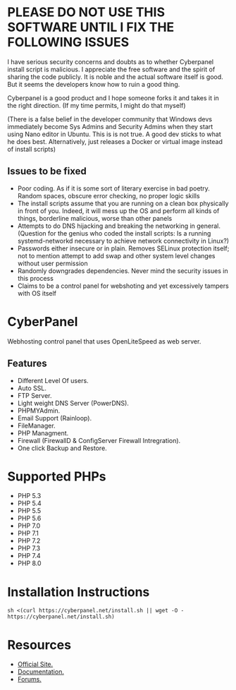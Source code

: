 # PLEASE DO NOT USE THIS SOFTWARE UNTIL I FIX THE FOLLOWING ISSUES

I have serious security concerns and doubts as to whether Cyberpanel install script is malicious. I appreciate the free software and the spirit of sharing the code publicly. It is noble and the actual software itself is good. But it seems the developers know how to ruin a good thing.

Cyberpanel is a good product and I hope someone forks it and takes it in the right direction. (If my time permits, I might do that myself)

(There is a false belief in the developer community that Windows devs immediately become Sys Admins and Security Admins when they start using Nano editor in Ubuntu. This is is not true. A good dev sticks to what he does best. Alternatively, just releases a Docker or virtual image instead of install scripts)

## Issues to be fixed

- Poor coding. As if it is some sort of literary exercise in bad poetry. Random spaces, obscure error checking, no proper logic skills
- The install scripts assume that you are running on a clean box physically in front of you. Indeed, it will mess up the OS and perform all kinds of things, borderline malicious, worse than other panels
- Attempts to do DNS hijacking and breaking the networking in general. (Question for the genius who coded the install scripts: Is a running systemd-networkd necessary to achieve network connectivity in Linux?)
- Passwords either insecure or in plain. Removes SELinux protection itself; not to mention attempt to add swap and other system level changes without user permission
- Randomly downgrades dependencies. Never mind the security issues in this process
- Claims to be a control panel for webshoting and yet excessively tampers with OS itself


# CyberPanel

Webhosting control panel that uses OpenLiteSpeed as web server.

## Features

* Different Level Of users.
* Auto SSL.
* FTP Server.
* Light weight DNS Server (PowerDNS).
* PHPMYAdmin.
* Email Support (Rainloop).
* FileManager.
* PHP Managment.
* Firewall (FirewallD & ConfigServer Firewall Intregration).
* One click Backup and Restore.

# Supported PHPs

* PHP 5.3
* PHP 5.4
* PHP 5.5
* PHP 5.6
* PHP 7.0
* PHP 7.1
* PHP 7.2
* PHP 7.3
* PHP 7.4
* PHP 8.0

# Installation Instructions


```
sh <(curl https://cyberpanel.net/install.sh || wget -O - https://cyberpanel.net/install.sh)
```

# Resources

* [Official Site.](https://cyberpanel.net)
* [Documentation.](https://docs.cyberpanel.net)
* [Forums.](https://forums.cyberpanel.net)


